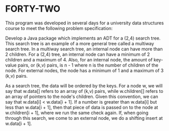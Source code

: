 # FORTY-TWO
This program was developed in several days for a university data structures course to meet the following problem specification:

Develop a Java package which implements an ADT for a (2,4) search tree. This search tree is an example of a more general tree called a multiway search tree.
In a multiway search tree, an internal node can have more than 2 children. For a (2,4) tree, an internal node can have a minimum of 2 children and a maximum of 4. Also, for an internal node, the amount of key-value pairs, or (k,v) pairs, is n - 1 where n is the number of children of the node. For external nodes, the node has a minimum of 1 and a maximum of 3 (k,v) pairs.

As a search tree, the data will be ordered by the keys. For a node w, we will say that w.data[] refers to an array of (k,v) pairs, while w.children[] refers to an array of pointers to the node's children. Given this convention, we can say that w.data[i] < w.data[i + 1]. If a number is greater than w.data[i] but less than w.data[i + 1], then that piece of data is passed on to the node at w.children[i + 1], where we run the same check again. If, when going through this search, we come to an external node, we do a shifting insert at w.data[i + 1].
